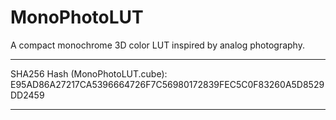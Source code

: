 # MonoPhotoLUT
A compact monochrome 3D color LUT inspired by analog photography.
____
SHA256 Hash (MonoPhotoLUT.cube):<br>
E95AD86A27217CA5396664726F7C56980172839FEC5C0F83260A5D8529DD2459
____